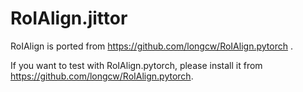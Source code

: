 # RoIAlign.jittor
RoIAlign is ported from https://github.com/longcw/RoIAlign.pytorch .

If you want to test with RoIAlign.pytorch, please install it from https://github.com/longcw/RoIAlign.pytorch.

